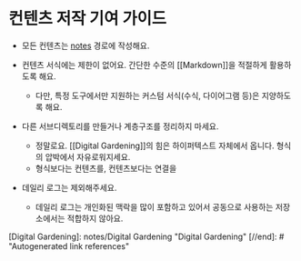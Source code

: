 # 컨텐츠 저작 기여 가이드

- 모든 컨텐츠는 [notes](./notes) 경로에 작성해요.

- 컨텐츠 서식에는 제한이 없어요. 간단한 수준의 [[Markdown]]을 적절하게 활용하도록 해요.
  - 다만, 특정 도구에서만 지원하는 커스텀 서식(수식, 다이어그램 등)은 지양하도록 해요.

- 다른 서브디렉토리를 만들거나 계층구조를 정리하지 마세요.
  - 정말로요. [[Digital Gardening]]의 힘은 하이퍼텍스트 자체에서 옵니다. 형식의 압박에서 자유로워지세요.
  - 형식보다는 컨텐츠를, 컨텐츠보다는 연결을

- 데일리 로그는 제외해주세요.
  - 데일리 로그는 개인화된 맥락을 많이 포함하고 있어서 공동으로 사용하는 저장소에서는 적합하지 않아요.

[//begin]: # "Autogenerated link references for markdown compatibility"
[Digital Gardening]: notes/Digital Gardening "Digital Gardening"
[//end]: # "Autogenerated link references"